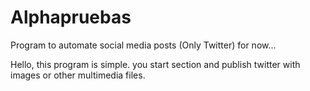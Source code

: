 # Alphapruebas

Program to automate social media posts (Only Twitter) for now...

Hello, this program is simple. you start section and publish twitter with images or other multimedia files.
